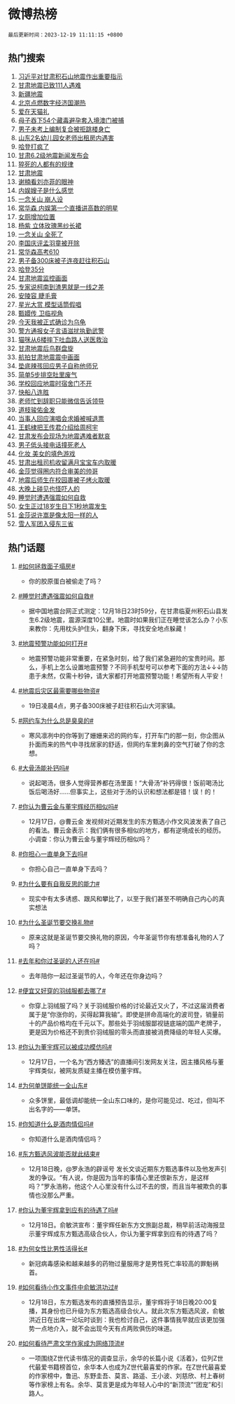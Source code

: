 # 微博热榜

`最后更新时间：2023-12-19 11:11:15 +0800`

## 热门搜索

1. [习近平对甘肃积石山地震作出重要指示](https://m.weibo.cn/search?containerid=100103type%3D1%26t%3D10%26q%3D%23%E4%B9%A0%E8%BF%91%E5%B9%B3%E5%AF%B9%E7%94%98%E8%82%83%E7%A7%AF%E7%9F%B3%E5%B1%B1%E5%9C%B0%E9%9C%87%E4%BD%9C%E5%87%BA%E9%87%8D%E8%A6%81%E6%8C%87%E7%A4%BA%23&stream_entry_id=51&isnewpage=1&extparam=seat%3D1%26c_type%3D51%26stream_entry_id%3D51%26cate%3D10103%26filter_type%3Drealtimehot%26pos%3D0%26q%3D%2523%25E4%25B9%25A0%25E8%25BF%2591%25E5%25B9%25B3%25E5%25AF%25B9%25E7%2594%2598%25E8%2582%2583%25E7%25A7%25AF%25E7%259F%25B3%25E5%25B1%25B1%25E5%259C%25B0%25E9%259C%2587%25E4%25BD%259C%25E5%2587%25BA%25E9%2587%258D%25E8%25A6%2581%25E6%258C%2587%25E7%25A4%25BA%2523%26dgr%3D0%26display_time%3D1702955473%26pre_seqid%3D170295547316307131185)
1. [甘肃地震已致111人遇难](https://m.weibo.cn/search?containerid=100103type%3D1%26t%3D10%26q%3D%23%E7%94%98%E8%82%83%E5%9C%B0%E9%9C%87%E5%B7%B2%E8%87%B4111%E4%BA%BA%E9%81%87%E9%9A%BE%23&stream_entry_id=31&isnewpage=1&extparam=seat%3D1%26stream_entry_id%3D31%26realpos%3D1%26filter_type%3Drealtimehot%26q%3D%2523%25E7%2594%2598%25E8%2582%2583%25E5%259C%25B0%25E9%259C%2587%25E5%25B7%25B2%25E8%2587%25B4111%25E4%25BA%25BA%25E9%2581%2587%25E9%259A%25BE%2523%26dgr%3D0%26c_type%3D31%26cate%3D5001%26flag%3D4%26pos%3D0%26band_rank%3D1%26lcate%3D5001%26display_time%3D1702955473%26pre_seqid%3D170295547316307131185)
1. [新疆地震](https://m.weibo.cn/search?containerid=100103type%3D1%26t%3D10%26q%3D%23%E6%96%B0%E7%96%86%E5%9C%B0%E9%9C%87%23&stream_entry_id=31&isnewpage=1&extparam=seat%3D1%26stream_entry_id%3D31%26realpos%3D2%26filter_type%3Drealtimehot%26q%3D%2523%25E6%2596%25B0%25E7%2596%2586%25E5%259C%25B0%25E9%259C%2587%2523%26dgr%3D0%26c_type%3D31%26cate%3D5001%26flag%3D1%26pos%3D1%26band_rank%3D2%26lcate%3D5001%26display_time%3D1702955473%26pre_seqid%3D170295547316307131185)
1. [北京点燃数字经济国潮热](https://m.weibo.cn/search?containerid=100103type%3D1%26t%3D10%26q%3D%23%E5%8C%97%E4%BA%AC%E7%82%B9%E7%87%83%E6%95%B0%E5%AD%97%E7%BB%8F%E6%B5%8E%E5%9B%BD%E6%BD%AE%E7%83%AD%23&stream_entry_id=31&isnewpage=1&extparam=seat%3D1%26stream_entry_id%3D31%26realpos%3D3%26filter_type%3Drealtimehot%26q%3D%2523%25E5%258C%2597%25E4%25BA%25AC%25E7%2582%25B9%25E7%2587%2583%25E6%2595%25B0%25E5%25AD%2597%25E7%25BB%258F%25E6%25B5%258E%25E5%259B%25BD%25E6%25BD%25AE%25E7%2583%25AD%2523%26dgr%3D0%26c_type%3D31%26cate%3D5001%26flag%3D0%26pos%3D2%26band_rank%3D3%26lcate%3D5001%26display_time%3D1702955473%26pre_seqid%3D170295547316307131185)
1. [爱在天猫礼](https://m.weibo.cn/search?containerid=100103type%3D1%26t%3D10%26q%3D%23%E7%88%B1%E5%9C%A8%E5%A4%A9%E7%8C%AB%E7%A4%BC%23&stream_entry_id=31&isnewpage=1&extparam=seat%3D1%26lcate%3D5001%26is_ad_pos%3D1%26q%3D%2523%25E7%2588%25B1%25E5%259C%25A8%25E5%25A4%25A9%25E7%258C%25AB%25E7%25A4%25BC%2523%26dgr%3D0%26filter_type%3Drealtimehot%26stream_entry_id%3D31%26adid%3D215056%26topic_ad%3D1%26cate%3D5001%26pos%3D3%26band_rank%3D4%26c_type%3D31%26display_time%3D1702955473%26pre_seqid%3D170295547316307131185)
1. [母子吞下54个藏毒避孕套入境澳门被捕](https://m.weibo.cn/search?containerid=100103type%3D1%26t%3D10%26q%3D%23%E6%AF%8D%E5%AD%90%E5%90%9E%E4%B8%8B54%E4%B8%AA%E8%97%8F%E6%AF%92%E9%81%BF%E5%AD%95%E5%A5%97%E5%85%A5%E5%A2%83%E6%BE%B3%E9%97%A8%E8%A2%AB%E6%8D%95%23&stream_entry_id=31&isnewpage=1&extparam=seat%3D1%26stream_entry_id%3D31%26realpos%3D4%26filter_type%3Drealtimehot%26q%3D%2523%25E6%25AF%258D%25E5%25AD%2590%25E5%2590%259E%25E4%25B8%258B54%25E4%25B8%25AA%25E8%2597%258F%25E6%25AF%2592%25E9%2581%25BF%25E5%25AD%2595%25E5%25A5%2597%25E5%2585%25A5%25E5%25A2%2583%25E6%25BE%25B3%25E9%2597%25A8%25E8%25A2%25AB%25E6%258D%2595%2523%26dgr%3D0%26c_type%3D31%26cate%3D5001%26flag%3D1%26pos%3D4%26band_rank%3D4%26lcate%3D5001%26display_time%3D1702955473%26pre_seqid%3D170295547316307131185)
1. [男子未考上编制复合被拒跳楼身亡](https://m.weibo.cn/search?containerid=100103type%3D1%26t%3D10%26q%3D%23%E7%94%B7%E5%AD%90%E6%9C%AA%E8%80%83%E4%B8%8A%E7%BC%96%E5%88%B6%E5%A4%8D%E5%90%88%E8%A2%AB%E6%8B%92%E8%B7%B3%E6%A5%BC%E8%BA%AB%E4%BA%A1%23&stream_entry_id=31&isnewpage=1&extparam=seat%3D1%26stream_entry_id%3D31%26realpos%3D5%26filter_type%3Drealtimehot%26q%3D%2523%25E7%2594%25B7%25E5%25AD%2590%25E6%259C%25AA%25E8%2580%2583%25E4%25B8%258A%25E7%25BC%2596%25E5%2588%25B6%25E5%25A4%258D%25E5%2590%2588%25E8%25A2%25AB%25E6%258B%2592%25E8%25B7%25B3%25E6%25A5%25BC%25E8%25BA%25AB%25E4%25BA%25A1%2523%26dgr%3D0%26c_type%3D31%26cate%3D5001%26flag%3D1%26pos%3D5%26band_rank%3D5%26lcate%3D5001%26display_time%3D1702955473%26pre_seqid%3D170295547316307131185)
1. [山东2名幼儿园女老师出租房内遇害](https://m.weibo.cn/search?containerid=100103type%3D1%26t%3D10%26q%3D%23%E5%B1%B1%E4%B8%9C2%E5%90%8D%E5%B9%BC%E5%84%BF%E5%9B%AD%E5%A5%B3%E8%80%81%E5%B8%88%E5%87%BA%E7%A7%9F%E6%88%BF%E5%86%85%E9%81%87%E5%AE%B3%23&stream_entry_id=31&isnewpage=1&extparam=seat%3D1%26stream_entry_id%3D31%26realpos%3D6%26filter_type%3Drealtimehot%26q%3D%2523%25E5%25B1%25B1%25E4%25B8%259C2%25E5%2590%258D%25E5%25B9%25BC%25E5%2584%25BF%25E5%259B%25AD%25E5%25A5%25B3%25E8%2580%2581%25E5%25B8%2588%25E5%2587%25BA%25E7%25A7%259F%25E6%2588%25BF%25E5%2586%2585%25E9%2581%2587%25E5%25AE%25B3%2523%26dgr%3D0%26c_type%3D31%26cate%3D5001%26flag%3D2%26pos%3D6%26band_rank%3D6%26lcate%3D5001%26display_time%3D1702955473%26pre_seqid%3D170295547316307131185)
1. [哈登打疯了](https://m.weibo.cn/search?containerid=100103type%3D1%26t%3D10%26q%3D%E5%93%88%E7%99%BB%E6%89%93%E7%96%AF%E4%BA%86&stream_entry_id=31&isnewpage=1&extparam=seat%3D1%26stream_entry_id%3D31%26realpos%3D7%26filter_type%3Drealtimehot%26q%3D%25E5%2593%2588%25E7%2599%25BB%25E6%2589%2593%25E7%2596%25AF%25E4%25BA%2586%26dgr%3D0%26c_type%3D31%26cate%3D5001%26flag%3D1%26pos%3D7%26band_rank%3D7%26lcate%3D5001%26display_time%3D1702955473%26pre_seqid%3D170295547316307131185)
1. [甘肃6.2级地震新闻发布会](https://m.weibo.cn/search?containerid=100103type%3D1%26t%3D10%26q%3D%23%E7%94%98%E8%82%836.2%E7%BA%A7%E5%9C%B0%E9%9C%87%E6%96%B0%E9%97%BB%E5%8F%91%E5%B8%83%E4%BC%9A%23&stream_entry_id=31&isnewpage=1&extparam=seat%3D1%26stream_entry_id%3D31%26realpos%3D8%26filter_type%3Drealtimehot%26q%3D%2523%25E7%2594%2598%25E8%2582%25836.2%25E7%25BA%25A7%25E5%259C%25B0%25E9%259C%2587%25E6%2596%25B0%25E9%2597%25BB%25E5%258F%2591%25E5%25B8%2583%25E4%25BC%259A%2523%26dgr%3D0%26c_type%3D31%26cate%3D5001%26flag%3D0%26pos%3D8%26band_rank%3D8%26lcate%3D5001%26display_time%3D1702955473%26pre_seqid%3D170295547316307131185)
1. [猝死的人都有的规律](https://m.weibo.cn/search?containerid=100103type%3D1%26t%3D10%26q%3D%E7%8C%9D%E6%AD%BB%E7%9A%84%E4%BA%BA%E9%83%BD%E6%9C%89%E7%9A%84%E8%A7%84%E5%BE%8B&stream_entry_id=31&isnewpage=1&extparam=seat%3D1%26stream_entry_id%3D31%26realpos%3D9%26filter_type%3Drealtimehot%26q%3D%25E7%258C%259D%25E6%25AD%25BB%25E7%259A%2584%25E4%25BA%25BA%25E9%2583%25BD%25E6%259C%2589%25E7%259A%2584%25E8%25A7%2584%25E5%25BE%258B%26dgr%3D0%26c_type%3D31%26cate%3D5001%26flag%3D0%26pos%3D9%26band_rank%3D9%26lcate%3D5001%26display_time%3D1702955473%26pre_seqid%3D170295547316307131185)
1. [甘肃地震](https://m.weibo.cn/search?containerid=100103type%3D1%26t%3D10%26q%3D%23%E7%94%98%E8%82%83%E5%9C%B0%E9%9C%87%23&stream_entry_id=31&isnewpage=1&extparam=seat%3D1%26stream_entry_id%3D31%26realpos%3D10%26filter_type%3Drealtimehot%26q%3D%2523%25E7%2594%2598%25E8%2582%2583%25E5%259C%25B0%25E9%259C%2587%2523%26dgr%3D0%26c_type%3D31%26cate%3D5001%26flag%3D16%26pos%3D10%26band_rank%3D10%26lcate%3D5001%26display_time%3D1702955473%26pre_seqid%3D170295547316307131185)
1. [谢楠看刘亦菲的眼神](https://m.weibo.cn/search?containerid=100103type%3D1%26t%3D10%26q%3D%E8%B0%A2%E6%A5%A0%E7%9C%8B%E5%88%98%E4%BA%A6%E8%8F%B2%E7%9A%84%E7%9C%BC%E7%A5%9E&stream_entry_id=31&isnewpage=1&extparam=seat%3D1%26stream_entry_id%3D31%26realpos%3D11%26filter_type%3Drealtimehot%26q%3D%25E8%25B0%25A2%25E6%25A5%25A0%25E7%259C%258B%25E5%2588%2598%25E4%25BA%25A6%25E8%258F%25B2%25E7%259A%2584%25E7%259C%25BC%25E7%25A5%259E%26dgr%3D0%26c_type%3D31%26cate%3D5001%26flag%3D2%26pos%3D11%26band_rank%3D11%26lcate%3D5001%26display_time%3D1702955473%26pre_seqid%3D170295547316307131185)
1. [内娱嫂子是什么感觉](https://m.weibo.cn/search?containerid=100103type%3D1%26t%3D10%26q%3D%E5%86%85%E5%A8%B1%E5%AB%82%E5%AD%90%E6%98%AF%E4%BB%80%E4%B9%88%E6%84%9F%E8%A7%89&stream_entry_id=31&isnewpage=1&extparam=seat%3D1%26stream_entry_id%3D31%26realpos%3D12%26filter_type%3Drealtimehot%26q%3D%25E5%2586%2585%25E5%25A8%25B1%25E5%25AB%2582%25E5%25AD%2590%25E6%2598%25AF%25E4%25BB%2580%25E4%25B9%2588%25E6%2584%259F%25E8%25A7%2589%26dgr%3D0%26c_type%3D31%26cate%3D5001%26flag%3D2%26pos%3D12%26band_rank%3D12%26lcate%3D5001%26display_time%3D1702955473%26pre_seqid%3D170295547316307131185)
1. [一念关山 崩人设](https://m.weibo.cn/search?containerid=100103type%3D1%26t%3D10%26q%3D%E4%B8%80%E5%BF%B5%E5%85%B3%E5%B1%B1+%E5%B4%A9%E4%BA%BA%E8%AE%BE&stream_entry_id=31&isnewpage=1&extparam=seat%3D1%26stream_entry_id%3D31%26realpos%3D13%26filter_type%3Drealtimehot%26q%3D%25E4%25B8%2580%25E5%25BF%25B5%25E5%2585%25B3%25E5%25B1%25B1%2520%25E5%25B4%25A9%25E4%25BA%25BA%25E8%25AE%25BE%26dgr%3D0%26c_type%3D31%26cate%3D5001%26flag%3D0%26pos%3D13%26band_rank%3D13%26lcate%3D5001%26display_time%3D1702955473%26pre_seqid%3D170295547316307131185)
1. [常华森 内娱第一个直播讲高数的明星](https://m.weibo.cn/search?containerid=100103type%3D1%26t%3D10%26q%3D%E5%B8%B8%E5%8D%8E%E6%A3%AE+%E5%86%85%E5%A8%B1%E7%AC%AC%E4%B8%80%E4%B8%AA%E7%9B%B4%E6%92%AD%E8%AE%B2%E9%AB%98%E6%95%B0%E7%9A%84%E6%98%8E%E6%98%9F&stream_entry_id=31&isnewpage=1&extparam=seat%3D1%26stream_entry_id%3D31%26realpos%3D14%26filter_type%3Drealtimehot%26q%3D%25E5%25B8%25B8%25E5%258D%258E%25E6%25A3%25AE%2520%25E5%2586%2585%25E5%25A8%25B1%25E7%25AC%25AC%25E4%25B8%2580%25E4%25B8%25AA%25E7%259B%25B4%25E6%2592%25AD%25E8%25AE%25B2%25E9%25AB%2598%25E6%2595%25B0%25E7%259A%2584%25E6%2598%258E%25E6%2598%259F%26dgr%3D0%26c_type%3D31%26cate%3D5001%26flag%3D2%26pos%3D14%26band_rank%3D14%26lcate%3D5001%26display_time%3D1702955473%26pre_seqid%3D170295547316307131185)
1. [女厕增加位置](https://m.weibo.cn/search?containerid=100103type%3D1%26t%3D10%26q%3D%E5%A5%B3%E5%8E%95%E5%A2%9E%E5%8A%A0%E4%BD%8D%E7%BD%AE&stream_entry_id=31&isnewpage=1&extparam=seat%3D1%26stream_entry_id%3D31%26realpos%3D15%26filter_type%3Drealtimehot%26q%3D%25E5%25A5%25B3%25E5%258E%2595%25E5%25A2%259E%25E5%258A%25A0%25E4%25BD%258D%25E7%25BD%25AE%26dgr%3D0%26c_type%3D31%26cate%3D5001%26flag%3D0%26pos%3D15%26band_rank%3D15%26lcate%3D5001%26display_time%3D1702955473%26pre_seqid%3D170295547316307131185)
1. [杨紫 立体玫瑰黑纱长裙](https://m.weibo.cn/search?containerid=100103type%3D1%26t%3D10%26q%3D%E6%9D%A8%E7%B4%AB+%E7%AB%8B%E4%BD%93%E7%8E%AB%E7%91%B0%E9%BB%91%E7%BA%B1%E9%95%BF%E8%A3%99&stream_entry_id=31&isnewpage=1&extparam=seat%3D1%26stream_entry_id%3D31%26realpos%3D16%26filter_type%3Drealtimehot%26q%3D%25E6%259D%25A8%25E7%25B4%25AB%2520%25E7%25AB%258B%25E4%25BD%2593%25E7%258E%25AB%25E7%2591%25B0%25E9%25BB%2591%25E7%25BA%25B1%25E9%2595%25BF%25E8%25A3%2599%26dgr%3D0%26c_type%3D31%26cate%3D5001%26flag%3D1%26pos%3D16%26band_rank%3D16%26lcate%3D5001%26display_time%3D1702955473%26pre_seqid%3D170295547316307131185)
1. [一念关山 全死了](https://m.weibo.cn/search?containerid=100103type%3D1%26t%3D10%26q%3D%E4%B8%80%E5%BF%B5%E5%85%B3%E5%B1%B1+%E5%85%A8%E6%AD%BB%E4%BA%86&stream_entry_id=31&isnewpage=1&extparam=seat%3D1%26stream_entry_id%3D31%26realpos%3D17%26filter_type%3Drealtimehot%26q%3D%25E4%25B8%2580%25E5%25BF%25B5%25E5%2585%25B3%25E5%25B1%25B1%2520%25E5%2585%25A8%25E6%25AD%25BB%25E4%25BA%2586%26dgr%3D0%26c_type%3D31%26cate%3D5001%26flag%3D2%26pos%3D17%26band_rank%3D17%26lcate%3D5001%26display_time%3D1702955473%26pre_seqid%3D170295547316307131185)
1. [李国庆评孟羽童被开除](https://m.weibo.cn/search?containerid=100103type%3D1%26t%3D10%26q%3D%23%E6%9D%8E%E5%9B%BD%E5%BA%86%E8%AF%84%E5%AD%9F%E7%BE%BD%E7%AB%A5%E8%A2%AB%E5%BC%80%E9%99%A4%23&stream_entry_id=31&isnewpage=1&extparam=seat%3D1%26stream_entry_id%3D31%26realpos%3D18%26filter_type%3Drealtimehot%26q%3D%2523%25E6%259D%258E%25E5%259B%25BD%25E5%25BA%2586%25E8%25AF%2584%25E5%25AD%259F%25E7%25BE%25BD%25E7%25AB%25A5%25E8%25A2%25AB%25E5%25BC%2580%25E9%2599%25A4%2523%26dgr%3D0%26c_type%3D31%26cate%3D5001%26flag%3D1%26pos%3D18%26band_rank%3D18%26lcate%3D5001%26display_time%3D1702955473%26pre_seqid%3D170295547316307131185)
1. [常华森高考610](https://m.weibo.cn/search?containerid=100103type%3D1%26t%3D10%26q%3D%E5%B8%B8%E5%8D%8E%E6%A3%AE%E9%AB%98%E8%80%83610&stream_entry_id=31&isnewpage=1&extparam=seat%3D1%26stream_entry_id%3D31%26realpos%3D19%26filter_type%3Drealtimehot%26q%3D%25E5%25B8%25B8%25E5%258D%258E%25E6%25A3%25AE%25E9%25AB%2598%25E8%2580%2583610%26dgr%3D0%26c_type%3D31%26cate%3D5001%26flag%3D0%26pos%3D19%26band_rank%3D19%26lcate%3D5001%26display_time%3D1702955473%26pre_seqid%3D170295547316307131185)
1. [男子备300床被子连夜赶往积石山](https://m.weibo.cn/search?containerid=100103type%3D1%26t%3D10%26q%3D%23%E7%94%B7%E5%AD%90%E5%A4%87300%E5%BA%8A%E8%A2%AB%E5%AD%90%E8%BF%9E%E5%A4%9C%E8%B5%B6%E5%BE%80%E7%A7%AF%E7%9F%B3%E5%B1%B1%23&stream_entry_id=31&isnewpage=1&extparam=seat%3D1%26stream_entry_id%3D31%26realpos%3D20%26filter_type%3Drealtimehot%26q%3D%2523%25E7%2594%25B7%25E5%25AD%2590%25E5%25A4%2587300%25E5%25BA%258A%25E8%25A2%25AB%25E5%25AD%2590%25E8%25BF%259E%25E5%25A4%259C%25E8%25B5%25B6%25E5%25BE%2580%25E7%25A7%25AF%25E7%259F%25B3%25E5%25B1%25B1%2523%26dgr%3D0%26c_type%3D31%26cate%3D5001%26flag%3D32768%26pos%3D20%26band_rank%3D20%26lcate%3D5001%26display_time%3D1702955473%26pre_seqid%3D170295547316307131185)
1. [哈登35分](https://m.weibo.cn/search?containerid=100103type%3D1%26t%3D10%26q%3D%23%E5%93%88%E7%99%BB35%E5%88%86%23&stream_entry_id=31&isnewpage=1&extparam=seat%3D1%26stream_entry_id%3D31%26realpos%3D21%26filter_type%3Drealtimehot%26q%3D%2523%25E5%2593%2588%25E7%2599%25BB35%25E5%2588%2586%2523%26dgr%3D0%26c_type%3D31%26cate%3D5001%26flag%3D1%26pos%3D21%26band_rank%3D21%26lcate%3D5001%26display_time%3D1702955473%26pre_seqid%3D170295547316307131185)
1. [甘肃地震监控画面](https://m.weibo.cn/search?containerid=100103type%3D1%26t%3D10%26q%3D%23%E7%94%98%E8%82%83%E5%9C%B0%E9%9C%87%E7%9B%91%E6%8E%A7%E7%94%BB%E9%9D%A2%23&stream_entry_id=31&isnewpage=1&extparam=seat%3D1%26stream_entry_id%3D31%26realpos%3D22%26filter_type%3Drealtimehot%26q%3D%2523%25E7%2594%2598%25E8%2582%2583%25E5%259C%25B0%25E9%259C%2587%25E7%259B%2591%25E6%258E%25A7%25E7%2594%25BB%25E9%259D%25A2%2523%26dgr%3D0%26c_type%3D31%26cate%3D5001%26flag%3D0%26pos%3D22%26band_rank%3D22%26lcate%3D5001%26display_time%3D1702955473%26pre_seqid%3D170295547316307131185)
1. [专家说柯南到渣男就是一线之差](https://m.weibo.cn/search?containerid=100103type%3D1%26t%3D10%26q%3D%23%E4%B8%93%E5%AE%B6%E8%AF%B4%E6%9F%AF%E5%8D%97%E5%88%B0%E6%B8%A3%E7%94%B7%E5%B0%B1%E6%98%AF%E4%B8%80%E7%BA%BF%E4%B9%8B%E5%B7%AE%23&stream_entry_id=31&isnewpage=1&extparam=seat%3D1%26stream_entry_id%3D31%26realpos%3D23%26filter_type%3Drealtimehot%26q%3D%2523%25E4%25B8%2593%25E5%25AE%25B6%25E8%25AF%25B4%25E6%259F%25AF%25E5%258D%2597%25E5%2588%25B0%25E6%25B8%25A3%25E7%2594%25B7%25E5%25B0%25B1%25E6%2598%25AF%25E4%25B8%2580%25E7%25BA%25BF%25E4%25B9%258B%25E5%25B7%25AE%2523%26dgr%3D0%26c_type%3D31%26cate%3D5001%26flag%3D0%26pos%3D23%26band_rank%3D23%26lcate%3D5001%26display_time%3D1702955473%26pre_seqid%3D170295547316307131185)
1. [安陵容 睫毛膏](https://m.weibo.cn/search?containerid=100103type%3D1%26t%3D10%26q%3D%E5%AE%89%E9%99%B5%E5%AE%B9+%E7%9D%AB%E6%AF%9B%E8%86%8F&stream_entry_id=31&isnewpage=1&extparam=seat%3D1%26stream_entry_id%3D31%26realpos%3D24%26filter_type%3Drealtimehot%26q%3D%25E5%25AE%2589%25E9%2599%25B5%25E5%25AE%25B9%2520%25E7%259D%25AB%25E6%25AF%259B%25E8%2586%258F%26dgr%3D0%26c_type%3D31%26cate%3D5001%26flag%3D0%26pos%3D24%26band_rank%3D24%26lcate%3D5001%26display_time%3D1702955473%26pre_seqid%3D170295547316307131185)
1. [星光大赏 模型话筒假唱](https://m.weibo.cn/search?containerid=100103type%3D1%26t%3D10%26q%3D%E6%98%9F%E5%85%89%E5%A4%A7%E8%B5%8F+%E6%A8%A1%E5%9E%8B%E8%AF%9D%E7%AD%92%E5%81%87%E5%94%B1&stream_entry_id=31&isnewpage=1&extparam=seat%3D1%26stream_entry_id%3D31%26realpos%3D25%26filter_type%3Drealtimehot%26q%3D%25E6%2598%259F%25E5%2585%2589%25E5%25A4%25A7%25E8%25B5%258F%2520%25E6%25A8%25A1%25E5%259E%258B%25E8%25AF%259D%25E7%25AD%2592%25E5%2581%2587%25E5%2594%25B1%26dgr%3D0%26c_type%3D31%26cate%3D5001%26flag%3D1%26pos%3D25%26band_rank%3D25%26lcate%3D5001%26display_time%3D1702955473%26pre_seqid%3D170295547316307131185)
1. [甄嬛传 卫临视角](https://m.weibo.cn/search?containerid=100103type%3D1%26t%3D10%26q%3D%E7%94%84%E5%AC%9B%E4%BC%A0+%E5%8D%AB%E4%B8%B4%E8%A7%86%E8%A7%92&stream_entry_id=31&isnewpage=1&extparam=seat%3D1%26stream_entry_id%3D31%26realpos%3D26%26filter_type%3Drealtimehot%26q%3D%25E7%2594%2584%25E5%25AC%259B%25E4%25BC%25A0%2520%25E5%258D%25AB%25E4%25B8%25B4%25E8%25A7%2586%25E8%25A7%2592%26dgr%3D0%26c_type%3D31%26cate%3D5001%26flag%3D1%26pos%3D26%26band_rank%3D26%26lcate%3D5001%26display_time%3D1702955473%26pre_seqid%3D170295547316307131185)
1. [今天我被正式确诊为乌龟](https://m.weibo.cn/search?containerid=100103type%3D1%26t%3D10%26q%3D%E4%BB%8A%E5%A4%A9%E6%88%91%E8%A2%AB%E6%AD%A3%E5%BC%8F%E7%A1%AE%E8%AF%8A%E4%B8%BA%E4%B9%8C%E9%BE%9F&stream_entry_id=31&isnewpage=1&extparam=seat%3D1%26stream_entry_id%3D31%26realpos%3D27%26filter_type%3Drealtimehot%26q%3D%25E4%25BB%258A%25E5%25A4%25A9%25E6%2588%2591%25E8%25A2%25AB%25E6%25AD%25A3%25E5%25BC%258F%25E7%25A1%25AE%25E8%25AF%258A%25E4%25B8%25BA%25E4%25B9%258C%25E9%25BE%259F%26dgr%3D0%26c_type%3D31%26cate%3D5001%26flag%3D0%26pos%3D27%26band_rank%3D27%26lcate%3D5001%26display_time%3D1702955473%26pre_seqid%3D170295547316307131185)
1. [警方通报女子言语滋扰执勤武警](https://m.weibo.cn/search?containerid=100103type%3D1%26t%3D10%26q%3D%23%E8%AD%A6%E6%96%B9%E9%80%9A%E6%8A%A5%E5%A5%B3%E5%AD%90%E8%A8%80%E8%AF%AD%E6%BB%8B%E6%89%B0%E6%89%A7%E5%8B%A4%E6%AD%A6%E8%AD%A6%23&stream_entry_id=31&isnewpage=1&extparam=seat%3D1%26stream_entry_id%3D31%26realpos%3D28%26filter_type%3Drealtimehot%26q%3D%2523%25E8%25AD%25A6%25E6%2596%25B9%25E9%2580%259A%25E6%258A%25A5%25E5%25A5%25B3%25E5%25AD%2590%25E8%25A8%2580%25E8%25AF%25AD%25E6%25BB%258B%25E6%2589%25B0%25E6%2589%25A7%25E5%258B%25A4%25E6%25AD%25A6%25E8%25AD%25A6%2523%26dgr%3D0%26c_type%3D31%26cate%3D5001%26flag%3D1%26pos%3D28%26band_rank%3D28%26lcate%3D5001%26display_time%3D1702955473%26pre_seqid%3D170295547316307131185)
1. [猫咪从6楼摔下吐血路人送医救治](https://m.weibo.cn/search?containerid=100103type%3D1%26t%3D10%26q%3D%23%E7%8C%AB%E5%92%AA%E4%BB%8E6%E6%A5%BC%E6%91%94%E4%B8%8B%E5%90%90%E8%A1%80%E8%B7%AF%E4%BA%BA%E9%80%81%E5%8C%BB%E6%95%91%E6%B2%BB%23&stream_entry_id=31&isnewpage=1&extparam=seat%3D1%26stream_entry_id%3D31%26realpos%3D29%26filter_type%3Drealtimehot%26q%3D%2523%25E7%258C%25AB%25E5%2592%25AA%25E4%25BB%258E6%25E6%25A5%25BC%25E6%2591%2594%25E4%25B8%258B%25E5%2590%2590%25E8%25A1%2580%25E8%25B7%25AF%25E4%25BA%25BA%25E9%2580%2581%25E5%258C%25BB%25E6%2595%2591%25E6%25B2%25BB%2523%26dgr%3D0%26c_type%3D31%26cate%3D5001%26flag%3D32768%26pos%3D29%26band_rank%3D29%26lcate%3D5001%26display_time%3D1702955473%26pre_seqid%3D170295547316307131185)
1. [甘肃地震后鸟群盘旋](https://m.weibo.cn/search?containerid=100103type%3D1%26t%3D10%26q%3D%23%E7%94%98%E8%82%83%E5%9C%B0%E9%9C%87%E5%90%8E%E9%B8%9F%E7%BE%A4%E7%9B%98%E6%97%8B%23&stream_entry_id=31&isnewpage=1&extparam=seat%3D1%26stream_entry_id%3D31%26realpos%3D30%26filter_type%3Drealtimehot%26q%3D%2523%25E7%2594%2598%25E8%2582%2583%25E5%259C%25B0%25E9%259C%2587%25E5%2590%258E%25E9%25B8%259F%25E7%25BE%25A4%25E7%259B%2598%25E6%2597%258B%2523%26dgr%3D0%26c_type%3D31%26cate%3D5001%26flag%3D0%26pos%3D30%26band_rank%3D30%26lcate%3D5001%26display_time%3D1702955473%26pre_seqid%3D170295547316307131185)
1. [航拍甘肃地震震中画面](https://m.weibo.cn/search?containerid=100103type%3D1%26t%3D10%26q%3D%23%E8%88%AA%E6%8B%8D%E7%94%98%E8%82%83%E5%9C%B0%E9%9C%87%E9%9C%87%E4%B8%AD%E7%94%BB%E9%9D%A2%23&stream_entry_id=31&isnewpage=1&extparam=seat%3D1%26stream_entry_id%3D31%26realpos%3D31%26filter_type%3Drealtimehot%26q%3D%2523%25E8%2588%25AA%25E6%258B%258D%25E7%2594%2598%25E8%2582%2583%25E5%259C%25B0%25E9%259C%2587%25E9%259C%2587%25E4%25B8%25AD%25E7%2594%25BB%25E9%259D%25A2%2523%26dgr%3D0%26c_type%3D31%26cate%3D5001%26flag%3D1%26pos%3D31%26band_rank%3D31%26lcate%3D5001%26display_time%3D1702955473%26pre_seqid%3D170295547316307131185)
1. [垫底辣孩回应男子自称他师兄](https://m.weibo.cn/search?containerid=100103type%3D1%26t%3D10%26q%3D%23%E5%9E%AB%E5%BA%95%E8%BE%A3%E5%AD%A9%E5%9B%9E%E5%BA%94%E7%94%B7%E5%AD%90%E8%87%AA%E7%A7%B0%E4%BB%96%E5%B8%88%E5%85%84%23&stream_entry_id=31&isnewpage=1&extparam=seat%3D1%26stream_entry_id%3D31%26realpos%3D32%26filter_type%3Drealtimehot%26q%3D%2523%25E5%259E%25AB%25E5%25BA%2595%25E8%25BE%25A3%25E5%25AD%25A9%25E5%259B%259E%25E5%25BA%2594%25E7%2594%25B7%25E5%25AD%2590%25E8%2587%25AA%25E7%25A7%25B0%25E4%25BB%2596%25E5%25B8%2588%25E5%2585%2584%2523%26dgr%3D0%26c_type%3D31%26cate%3D5001%26flag%3D0%26pos%3D32%26band_rank%3D32%26lcate%3D5001%26display_time%3D1702955473%26pre_seqid%3D170295547316307131185)
1. [简单5步排空肚里废气](https://m.weibo.cn/search?containerid=100103type%3D1%26t%3D10%26q%3D%E7%AE%80%E5%8D%955%E6%AD%A5%E6%8E%92%E7%A9%BA%E8%82%9A%E9%87%8C%E5%BA%9F%E6%B0%94&stream_entry_id=31&isnewpage=1&extparam=seat%3D1%26stream_entry_id%3D31%26realpos%3D33%26filter_type%3Drealtimehot%26q%3D%25E7%25AE%2580%25E5%258D%25955%25E6%25AD%25A5%25E6%258E%2592%25E7%25A9%25BA%25E8%2582%259A%25E9%2587%258C%25E5%25BA%259F%25E6%25B0%2594%26dgr%3D0%26c_type%3D31%26cate%3D5001%26flag%3D1%26pos%3D33%26band_rank%3D33%26lcate%3D5001%26display_time%3D1702955473%26pre_seqid%3D170295547316307131185)
1. [学校回应地震时宿舍门不开](https://m.weibo.cn/search?containerid=100103type%3D1%26t%3D10%26q%3D%23%E5%AD%A6%E6%A0%A1%E5%9B%9E%E5%BA%94%E5%9C%B0%E9%9C%87%E6%97%B6%E5%AE%BF%E8%88%8D%E9%97%A8%E4%B8%8D%E5%BC%80%23&stream_entry_id=31&isnewpage=1&extparam=seat%3D1%26stream_entry_id%3D31%26realpos%3D34%26filter_type%3Drealtimehot%26q%3D%2523%25E5%25AD%25A6%25E6%25A0%25A1%25E5%259B%259E%25E5%25BA%2594%25E5%259C%25B0%25E9%259C%2587%25E6%2597%25B6%25E5%25AE%25BF%25E8%2588%258D%25E9%2597%25A8%25E4%25B8%258D%25E5%25BC%2580%2523%26dgr%3D0%26c_type%3D31%26cate%3D5001%26flag%3D1%26pos%3D34%26band_rank%3D34%26lcate%3D5001%26display_time%3D1702955473%26pre_seqid%3D170295547316307131185)
1. [快船八连胜](https://m.weibo.cn/search?containerid=100103type%3D1%26t%3D10%26q%3D%23%E5%BF%AB%E8%88%B9%E5%85%AB%E8%BF%9E%E8%83%9C%23&stream_entry_id=31&isnewpage=1&extparam=seat%3D1%26stream_entry_id%3D31%26realpos%3D35%26filter_type%3Drealtimehot%26q%3D%2523%25E5%25BF%25AB%25E8%2588%25B9%25E5%2585%25AB%25E8%25BF%259E%25E8%2583%259C%2523%26dgr%3D0%26c_type%3D31%26cate%3D5001%26flag%3D1%26pos%3D35%26band_rank%3D35%26lcate%3D5001%26display_time%3D1702955473%26pre_seqid%3D170295547316307131185)
1. [老师忙到辞职只能微信告诉领导](https://m.weibo.cn/search?containerid=100103type%3D1%26t%3D10%26q%3D%23%E8%80%81%E5%B8%88%E5%BF%99%E5%88%B0%E8%BE%9E%E8%81%8C%E5%8F%AA%E8%83%BD%E5%BE%AE%E4%BF%A1%E5%91%8A%E8%AF%89%E9%A2%86%E5%AF%BC%23&stream_entry_id=31&isnewpage=1&extparam=seat%3D1%26stream_entry_id%3D31%26realpos%3D36%26filter_type%3Drealtimehot%26q%3D%2523%25E8%2580%2581%25E5%25B8%2588%25E5%25BF%2599%25E5%2588%25B0%25E8%25BE%259E%25E8%2581%258C%25E5%258F%25AA%25E8%2583%25BD%25E5%25BE%25AE%25E4%25BF%25A1%25E5%2591%258A%25E8%25AF%2589%25E9%25A2%2586%25E5%25AF%25BC%2523%26dgr%3D0%26c_type%3D31%26cate%3D5001%26flag%3D0%26pos%3D36%26band_rank%3D36%26lcate%3D5001%26display_time%3D1702955473%26pre_seqid%3D170295547316307131185)
1. [道枝骏佑金发](https://m.weibo.cn/search?containerid=100103type%3D1%26t%3D10%26q%3D%23%E9%81%93%E6%9E%9D%E9%AA%8F%E4%BD%91%E9%87%91%E5%8F%91%23&stream_entry_id=31&isnewpage=1&extparam=seat%3D1%26stream_entry_id%3D31%26realpos%3D37%26filter_type%3Drealtimehot%26q%3D%2523%25E9%2581%2593%25E6%259E%259D%25E9%25AA%258F%25E4%25BD%2591%25E9%2587%2591%25E5%258F%2591%2523%26dgr%3D0%26c_type%3D31%26cate%3D5001%26flag%3D1%26pos%3D37%26band_rank%3D37%26lcate%3D5001%26display_time%3D1702955473%26pre_seqid%3D170295547316307131185)
1. [当事人回应演唱会求婚被喊退票](https://m.weibo.cn/search?containerid=100103type%3D1%26t%3D10%26q%3D%23%E5%BD%93%E4%BA%8B%E4%BA%BA%E5%9B%9E%E5%BA%94%E6%BC%94%E5%94%B1%E4%BC%9A%E6%B1%82%E5%A9%9A%E8%A2%AB%E5%96%8A%E9%80%80%E7%A5%A8%23&stream_entry_id=31&isnewpage=1&extparam=seat%3D1%26stream_entry_id%3D31%26realpos%3D38%26filter_type%3Drealtimehot%26q%3D%2523%25E5%25BD%2593%25E4%25BA%258B%25E4%25BA%25BA%25E5%259B%259E%25E5%25BA%2594%25E6%25BC%2594%25E5%2594%25B1%25E4%25BC%259A%25E6%25B1%2582%25E5%25A9%259A%25E8%25A2%25AB%25E5%2596%258A%25E9%2580%2580%25E7%25A5%25A8%2523%26dgr%3D0%26c_type%3D31%26cate%3D5001%26flag%3D0%26pos%3D38%26band_rank%3D38%26lcate%3D5001%26display_time%3D1702955473%26pre_seqid%3D170295547316307131185)
1. [王鹤棣把王传君介绍给周柯宇](https://m.weibo.cn/search?containerid=100103type%3D1%26t%3D10%26q%3D%23%E7%8E%8B%E9%B9%A4%E6%A3%A3%E6%8A%8A%E7%8E%8B%E4%BC%A0%E5%90%9B%E4%BB%8B%E7%BB%8D%E7%BB%99%E5%91%A8%E6%9F%AF%E5%AE%87%23&stream_entry_id=31&isnewpage=1&extparam=seat%3D1%26stream_entry_id%3D31%26realpos%3D39%26filter_type%3Drealtimehot%26q%3D%2523%25E7%258E%258B%25E9%25B9%25A4%25E6%25A3%25A3%25E6%258A%258A%25E7%258E%258B%25E4%25BC%25A0%25E5%2590%259B%25E4%25BB%258B%25E7%25BB%258D%25E7%25BB%2599%25E5%2591%25A8%25E6%259F%25AF%25E5%25AE%2587%2523%26dgr%3D0%26c_type%3D31%26cate%3D5001%26flag%3D1%26pos%3D39%26band_rank%3D39%26lcate%3D5001%26display_time%3D1702955473%26pre_seqid%3D170295547316307131185)
1. [甘肃发布会现场为地震遇难者默哀](https://m.weibo.cn/search?containerid=100103type%3D1%26t%3D10%26q%3D%23%E7%94%98%E8%82%83%E5%8F%91%E5%B8%83%E4%BC%9A%E7%8E%B0%E5%9C%BA%E4%B8%BA%E5%9C%B0%E9%9C%87%E9%81%87%E9%9A%BE%E8%80%85%E9%BB%98%E5%93%80%23&stream_entry_id=31&isnewpage=1&extparam=seat%3D1%26stream_entry_id%3D31%26realpos%3D40%26filter_type%3Drealtimehot%26q%3D%2523%25E7%2594%2598%25E8%2582%2583%25E5%258F%2591%25E5%25B8%2583%25E4%25BC%259A%25E7%258E%25B0%25E5%259C%25BA%25E4%25B8%25BA%25E5%259C%25B0%25E9%259C%2587%25E9%2581%2587%25E9%259A%25BE%25E8%2580%2585%25E9%25BB%2598%25E5%2593%2580%2523%26dgr%3D0%26c_type%3D31%26cate%3D5001%26flag%3D1%26pos%3D40%26band_rank%3D40%26lcate%3D5001%26display_time%3D1702955473%26pre_seqid%3D170295547316307131185)
1. [男子低头接电话撞死老人](https://m.weibo.cn/search?containerid=100103type%3D1%26t%3D10%26q%3D%23%E7%94%B7%E5%AD%90%E4%BD%8E%E5%A4%B4%E6%8E%A5%E7%94%B5%E8%AF%9D%E6%92%9E%E6%AD%BB%E8%80%81%E4%BA%BA%23&stream_entry_id=31&isnewpage=1&extparam=seat%3D1%26stream_entry_id%3D31%26realpos%3D41%26filter_type%3Drealtimehot%26q%3D%2523%25E7%2594%25B7%25E5%25AD%2590%25E4%25BD%258E%25E5%25A4%25B4%25E6%258E%25A5%25E7%2594%25B5%25E8%25AF%259D%25E6%2592%259E%25E6%25AD%25BB%25E8%2580%2581%25E4%25BA%25BA%2523%26dgr%3D0%26c_type%3D31%26cate%3D5001%26flag%3D0%26pos%3D41%26band_rank%3D41%26lcate%3D5001%26display_time%3D1702955473%26pre_seqid%3D170295547316307131185)
1. [化妆 美女的填色游戏](https://m.weibo.cn/search?containerid=100103type%3D1%26t%3D10%26q%3D%E5%8C%96%E5%A6%86+%E7%BE%8E%E5%A5%B3%E7%9A%84%E5%A1%AB%E8%89%B2%E6%B8%B8%E6%88%8F&stream_entry_id=31&isnewpage=1&extparam=seat%3D1%26stream_entry_id%3D31%26realpos%3D42%26filter_type%3Drealtimehot%26q%3D%25E5%258C%2596%25E5%25A6%2586%2520%25E7%25BE%258E%25E5%25A5%25B3%25E7%259A%2584%25E5%25A1%25AB%25E8%2589%25B2%25E6%25B8%25B8%25E6%2588%258F%26dgr%3D0%26c_type%3D31%26cate%3D5001%26flag%3D1%26pos%3D42%26band_rank%3D42%26lcate%3D5001%26display_time%3D1702955473%26pre_seqid%3D170295547316307131185)
1. [甘肃出租司机收留满月宝宝车内取暖](https://m.weibo.cn/search?containerid=100103type%3D1%26t%3D10%26q%3D%23%E7%94%98%E8%82%83%E5%87%BA%E7%A7%9F%E5%8F%B8%E6%9C%BA%E6%94%B6%E7%95%99%E6%BB%A1%E6%9C%88%E5%AE%9D%E5%AE%9D%E8%BD%A6%E5%86%85%E5%8F%96%E6%9A%96%23&stream_entry_id=31&isnewpage=1&extparam=seat%3D1%26stream_entry_id%3D31%26realpos%3D43%26filter_type%3Drealtimehot%26q%3D%2523%25E7%2594%2598%25E8%2582%2583%25E5%2587%25BA%25E7%25A7%259F%25E5%258F%25B8%25E6%259C%25BA%25E6%2594%25B6%25E7%2595%2599%25E6%25BB%25A1%25E6%259C%2588%25E5%25AE%259D%25E5%25AE%259D%25E8%25BD%25A6%25E5%2586%2585%25E5%258F%2596%25E6%259A%2596%2523%26dgr%3D0%26c_type%3D31%26cate%3D5001%26flag%3D32768%26pos%3D43%26band_rank%3D43%26lcate%3D5001%26display_time%3D1702955473%26pre_seqid%3D170295547316307131185)
1. [金莎觉得圈内符合审美的帅哥](https://m.weibo.cn/search?containerid=100103type%3D1%26t%3D10%26q%3D%23%E9%87%91%E8%8E%8E%E8%A7%89%E5%BE%97%E5%9C%88%E5%86%85%E7%AC%A6%E5%90%88%E5%AE%A1%E7%BE%8E%E7%9A%84%E5%B8%85%E5%93%A5%23&stream_entry_id=31&isnewpage=1&extparam=seat%3D1%26stream_entry_id%3D31%26realpos%3D44%26filter_type%3Drealtimehot%26q%3D%2523%25E9%2587%2591%25E8%258E%258E%25E8%25A7%2589%25E5%25BE%2597%25E5%259C%2588%25E5%2586%2585%25E7%25AC%25A6%25E5%2590%2588%25E5%25AE%25A1%25E7%25BE%258E%25E7%259A%2584%25E5%25B8%2585%25E5%2593%25A5%2523%26dgr%3D0%26c_type%3D31%26cate%3D5001%26flag%3D0%26pos%3D44%26band_rank%3D44%26lcate%3D5001%26display_time%3D1702955473%26pre_seqid%3D170295547316307131185)
1. [地震后师生在校园裹被子烤火取暖](https://m.weibo.cn/search?containerid=100103type%3D1%26t%3D10%26q%3D%23%E5%9C%B0%E9%9C%87%E5%90%8E%E5%B8%88%E7%94%9F%E5%9C%A8%E6%A0%A1%E5%9B%AD%E8%A3%B9%E8%A2%AB%E5%AD%90%E7%83%A4%E7%81%AB%E5%8F%96%E6%9A%96%23&stream_entry_id=31&isnewpage=1&extparam=seat%3D1%26stream_entry_id%3D31%26realpos%3D45%26filter_type%3Drealtimehot%26q%3D%2523%25E5%259C%25B0%25E9%259C%2587%25E5%2590%258E%25E5%25B8%2588%25E7%2594%259F%25E5%259C%25A8%25E6%25A0%25A1%25E5%259B%25AD%25E8%25A3%25B9%25E8%25A2%25AB%25E5%25AD%2590%25E7%2583%25A4%25E7%2581%25AB%25E5%258F%2596%25E6%259A%2596%2523%26dgr%3D0%26c_type%3D31%26cate%3D5001%26flag%3D32768%26pos%3D45%26band_rank%3D45%26lcate%3D5001%26display_time%3D1702955473%26pre_seqid%3D170295547316307131185)
1. [大晚上碰见也怪吓人的](https://m.weibo.cn/search?containerid=100103type%3D1%26t%3D10%26q%3D%23%E5%A4%A7%E6%99%9A%E4%B8%8A%E7%A2%B0%E8%A7%81%E4%B9%9F%E6%80%AA%E5%90%93%E4%BA%BA%E7%9A%84%23&stream_entry_id=31&isnewpage=1&extparam=seat%3D1%26stream_entry_id%3D31%26realpos%3D46%26filter_type%3Drealtimehot%26q%3D%2523%25E5%25A4%25A7%25E6%2599%259A%25E4%25B8%258A%25E7%25A2%25B0%25E8%25A7%2581%25E4%25B9%259F%25E6%2580%25AA%25E5%2590%2593%25E4%25BA%25BA%25E7%259A%2584%2523%26dgr%3D0%26c_type%3D31%26cate%3D5001%26flag%3D1%26pos%3D46%26band_rank%3D46%26lcate%3D5001%26display_time%3D1702955473%26pre_seqid%3D170295547316307131185)
1. [睡觉时遭遇强震如何自救](https://m.weibo.cn/search?containerid=100103type%3D1%26t%3D10%26q%3D%23%E7%9D%A1%E8%A7%89%E6%97%B6%E9%81%AD%E9%81%87%E5%BC%BA%E9%9C%87%E5%A6%82%E4%BD%95%E8%87%AA%E6%95%91%23&stream_entry_id=31&isnewpage=1&extparam=seat%3D1%26stream_entry_id%3D31%26realpos%3D47%26filter_type%3Drealtimehot%26q%3D%2523%25E7%259D%25A1%25E8%25A7%2589%25E6%2597%25B6%25E9%2581%25AD%25E9%2581%2587%25E5%25BC%25BA%25E9%259C%2587%25E5%25A6%2582%25E4%25BD%2595%25E8%2587%25AA%25E6%2595%2591%2523%26dgr%3D0%26c_type%3D31%26cate%3D5001%26flag%3D1%26pos%3D47%26band_rank%3D47%26lcate%3D5001%26display_time%3D1702955473%26pre_seqid%3D170295547316307131185)
1. [女生正过18岁生日下1秒地震发生](https://m.weibo.cn/search?containerid=100103type%3D1%26t%3D10%26q%3D%23%E5%A5%B3%E7%94%9F%E6%AD%A3%E8%BF%8718%E5%B2%81%E7%94%9F%E6%97%A5%E4%B8%8B1%E7%A7%92%E5%9C%B0%E9%9C%87%E5%8F%91%E7%94%9F%23&stream_entry_id=31&isnewpage=1&extparam=seat%3D1%26stream_entry_id%3D31%26realpos%3D48%26filter_type%3Drealtimehot%26q%3D%2523%25E5%25A5%25B3%25E7%2594%259F%25E6%25AD%25A3%25E8%25BF%258718%25E5%25B2%2581%25E7%2594%259F%25E6%2597%25A5%25E4%25B8%258B1%25E7%25A7%2592%25E5%259C%25B0%25E9%259C%2587%25E5%258F%2591%25E7%2594%259F%2523%26dgr%3D0%26c_type%3D31%26cate%3D5001%26flag%3D1%26pos%3D48%26band_rank%3D48%26lcate%3D5001%26display_time%3D1702955473%26pre_seqid%3D170295547316307131185)
1. [金莎说许嵩是像太阳一样的人](https://m.weibo.cn/search?containerid=100103type%3D1%26t%3D10%26q%3D%23%E9%87%91%E8%8E%8E%E8%AF%B4%E8%AE%B8%E5%B5%A9%E6%98%AF%E5%83%8F%E5%A4%AA%E9%98%B3%E4%B8%80%E6%A0%B7%E7%9A%84%E4%BA%BA%23&stream_entry_id=31&isnewpage=1&extparam=seat%3D1%26stream_entry_id%3D31%26realpos%3D49%26filter_type%3Drealtimehot%26q%3D%2523%25E9%2587%2591%25E8%258E%258E%25E8%25AF%25B4%25E8%25AE%25B8%25E5%25B5%25A9%25E6%2598%25AF%25E5%2583%258F%25E5%25A4%25AA%25E9%2598%25B3%25E4%25B8%2580%25E6%25A0%25B7%25E7%259A%2584%25E4%25BA%25BA%2523%26dgr%3D0%26c_type%3D31%26cate%3D5001%26flag%3D1%26pos%3D49%26band_rank%3D49%26lcate%3D5001%26display_time%3D1702955473%26pre_seqid%3D170295547316307131185)
1. [雪人军团入侵东三省](https://m.weibo.cn/search?containerid=100103type%3D1%26t%3D10%26q%3D%E9%9B%AA%E4%BA%BA%E5%86%9B%E5%9B%A2%E5%85%A5%E4%BE%B5%E4%B8%9C%E4%B8%89%E7%9C%81&stream_entry_id=31&isnewpage=1&extparam=seat%3D1%26stream_entry_id%3D31%26realpos%3D50%26filter_type%3Drealtimehot%26q%3D%25E9%259B%25AA%25E4%25BA%25BA%25E5%2586%259B%25E5%259B%25A2%25E5%2585%25A5%25E4%25BE%25B5%25E4%25B8%259C%25E4%25B8%2589%25E7%259C%2581%26dgr%3D0%26c_type%3D31%26cate%3D5001%26flag%3D1%26pos%3D50%26band_rank%3D50%26lcate%3D5001%26display_time%3D1702955473%26pre_seqid%3D170295547316307131185)

## 热门话题

1. [#如何拯救面子塌房#](https://m.weibo.cn/search?containerid=231522type%3D1%26t%3D10%26q%3D%23%E5%A6%82%E4%BD%95%E6%8B%AF%E6%95%91%E9%9D%A2%E5%AD%90%E5%A1%8C%E6%88%BF%23&stream_entry_id=128&isnewpage=1&extparam=seat%3D1%26lcate%3D5004%26unitid%3D1702866431074%26cate%3D5004%26pos%3D1-0-0%26c_type%3D128%26dgr%3D0%26display_time%3D1702955474%26pre_seqid%3D1702955474876020394148)
    - 你的胶原蛋白被偷走了吗？

1. [#睡觉时遭遇强震如何自救#](https://m.weibo.cn/search?containerid=231522type%3D1%26t%3D10%26q%3D%23%E7%9D%A1%E8%A7%89%E6%97%B6%E9%81%AD%E9%81%87%E5%BC%BA%E9%9C%87%E5%A6%82%E4%BD%95%E8%87%AA%E6%95%91%23&stream_entry_id=128&isnewpage=1&extparam=seat%3D1%26lcate%3D5004%26unitid%3D1702948655412%26cate%3D5004%26pos%3D1-0-1%26c_type%3D128%26dgr%3D0%26display_time%3D1702955474%26pre_seqid%3D1702955474876020394148)
    - 据中国地震台网正式测定：12月18日23时59分，在甘肃临夏州积石山县发生6.2级地震，震源深度10公里。地震时如果我们正在睡觉该怎么办？小东来教你：先用枕头护住头，翻身下床，寻找安全地点躲藏！

1. [#地震预警功能如何打开#](https://m.weibo.cn/search?containerid=231522type%3D1%26t%3D10%26q%3D%23%E5%9C%B0%E9%9C%87%E9%A2%84%E8%AD%A6%E5%8A%9F%E8%83%BD%E5%A6%82%E4%BD%95%E6%89%93%E5%BC%80%23&stream_entry_id=128&isnewpage=1&extparam=seat%3D1%26lcate%3D5004%26unitid%3D1702946254679%26cate%3D5004%26pos%3D1-0-2%26c_type%3D128%26dgr%3D0%26display_time%3D1702955474%26pre_seqid%3D1702955474876020394148)
    - 地震预警功能非常重要，在紧急时刻，给了我们紧急避险的宝贵时间。那么，手机上怎么设置地震预警？不同手机型号可以参考下面的方法↓↓↓防患于未然，仅需十秒钟，请大家都打开地震预警功能！希望所有人平安！

1. [#地震后灾区最需要哪些物资#](https://m.weibo.cn/search?containerid=231522type%3D1%26t%3D10%26q%3D%23%E5%9C%B0%E9%9C%87%E5%90%8E%E7%81%BE%E5%8C%BA%E6%9C%80%E9%9C%80%E8%A6%81%E5%93%AA%E4%BA%9B%E7%89%A9%E8%B5%84%23&stream_entry_id=128&isnewpage=1&extparam=seat%3D1%26lcate%3D5004%26unitid%3D1702952855116%26cate%3D5004%26pos%3D1-0-3%26c_type%3D128%26dgr%3D0%26display_time%3D1702955474%26pre_seqid%3D1702955474876020394148)
    - 19日凌晨4点，男子备300床被子赶往积石山大河家镇。

1. [#网约车为什么总是臭臭的#](https://m.weibo.cn/search?containerid=231522type%3D1%26t%3D10%26q%3D%23%E7%BD%91%E7%BA%A6%E8%BD%A6%E4%B8%BA%E4%BB%80%E4%B9%88%E6%80%BB%E6%98%AF%E8%87%AD%E8%87%AD%E7%9A%84%23&stream_entry_id=128&isnewpage=1&extparam=seat%3D1%26lcate%3D5004%26unitid%3D1702785423213%26cate%3D5004%26pos%3D1-0-4%26c_type%3D128%26dgr%3D0%26display_time%3D1702955474%26pre_seqid%3D1702955474876020394148)
    - 寒风凛冽中的你等到了姗姗来迟的网约车，打开车门的那一刻，你企图从扑面而来的热气中寻找居家的舒适，但网约车里刺鼻的空气打破了你的念想。

1. [#大骨汤能补钙吗#](https://m.weibo.cn/search?containerid=231522type%3D1%26t%3D10%26q%3D%23%E5%A4%A7%E9%AA%A8%E6%B1%A4%E8%83%BD%E8%A1%A5%E9%92%99%E5%90%97%23&stream_entry_id=128&isnewpage=1&extparam=seat%3D1%26lcate%3D5004%26unitid%3D1702860406351%26cate%3D5004%26pos%3D1-0-5%26c_type%3D128%26dgr%3D0%26display_time%3D1702955474%26pre_seqid%3D1702955474876020394148)
    - 说起喝汤，很多人觉得营养都在汤里面！“大骨汤”补钙得很！饭前喝汤比饭后喝汤好……但事实上，这些对于汤的认识和想法都是错！误！的！

1. [#你认为曹云金与董宇辉经历相似吗#](https://m.weibo.cn/search?containerid=231522type%3D1%26t%3D10%26q%3D%23%E4%BD%A0%E8%AE%A4%E4%B8%BA%E6%9B%B9%E4%BA%91%E9%87%91%E4%B8%8E%E8%91%A3%E5%AE%87%E8%BE%89%E7%BB%8F%E5%8E%86%E7%9B%B8%E4%BC%BC%E5%90%97%23&stream_entry_id=128&isnewpage=1&extparam=seat%3D1%26lcate%3D5004%26unitid%3D1702888926442%26cate%3D5004%26pos%3D1-0-6%26c_type%3D128%26dgr%3D0%26display_time%3D1702955474%26pre_seqid%3D1702955474876020394148)
    - 12月17日，@曹云金 发视频对近期发生的东方甄选小作文风波发表了自己的看法。曹云金表示：我们俩有很多相似的地方，都有逆境成长的经历。小调查：你认为曹云金与董宇辉经历相似吗？

1. [#你担心一直单身下去吗#](https://m.weibo.cn/search?containerid=231522type%3D1%26t%3D10%26q%3D%23%E4%BD%A0%E6%8B%85%E5%BF%83%E4%B8%80%E7%9B%B4%E5%8D%95%E8%BA%AB%E4%B8%8B%E5%8E%BB%E5%90%97%23&stream_entry_id=128&isnewpage=1&extparam=seat%3D1%26lcate%3D5004%26unitid%3D1702797719023%26cate%3D5004%26pos%3D1-0-7%26c_type%3D128%26dgr%3D0%26display_time%3D1702955474%26pre_seqid%3D1702955474876020394148)
    - 你担心自己一直单身下去吗？

1. [#为什么要有自我反思的能力#](https://m.weibo.cn/search?containerid=231522type%3D1%26t%3D10%26q%3D%23%E4%B8%BA%E4%BB%80%E4%B9%88%E8%A6%81%E6%9C%89%E8%87%AA%E6%88%91%E5%8F%8D%E6%80%9D%E7%9A%84%E8%83%BD%E5%8A%9B%23&stream_entry_id=128&isnewpage=1&extparam=seat%3D1%26lcate%3D5004%26unitid%3D1702949856462%26cate%3D5004%26pos%3D1-0-8%26c_type%3D128%26dgr%3D0%26display_time%3D1702955474%26pre_seqid%3D1702955474876020394148)
    - 现实中有太多诱惑、跟风和攀比了，以至于我们甚至不明确自己内心的真实想法

1. [#为什么圣诞节要交换礼物#](https://m.weibo.cn/search?containerid=231522type%3D1%26t%3D10%26q%3D%23%E4%B8%BA%E4%BB%80%E4%B9%88%E5%9C%A3%E8%AF%9E%E8%8A%82%E8%A6%81%E4%BA%A4%E6%8D%A2%E7%A4%BC%E7%89%A9%23&stream_entry_id=128&isnewpage=1&extparam=seat%3D1%26lcate%3D5004%26unitid%3D1702816361585%26cate%3D5004%26pos%3D1-0-9%26c_type%3D128%26dgr%3D0%26display_time%3D1702955474%26pre_seqid%3D1702955474876020394148)
    - 原来这就是圣诞节要交换礼物的原因，今年圣诞节你有想准备礼物的人了吗？

1. [#去年和你过圣诞的人还在吗#](https://m.weibo.cn/search?containerid=231522type%3D1%26t%3D10%26q%3D%23%E5%8E%BB%E5%B9%B4%E5%92%8C%E4%BD%A0%E8%BF%87%E5%9C%A3%E8%AF%9E%E7%9A%84%E4%BA%BA%E8%BF%98%E5%9C%A8%E5%90%97%23&stream_entry_id=128&isnewpage=1&extparam=seat%3D1%26lcate%3D5004%26unitid%3D1702816640640%26cate%3D5004%26pos%3D1-0-10%26c_type%3D128%26dgr%3D0%26display_time%3D1702955474%26pre_seqid%3D1702955474876020394148)
    - 去年陪你一起过圣诞节的人，今年还在你身边吗？

1. [#便宜又好穿的羽绒服都去哪了#](https://m.weibo.cn/search?containerid=231522type%3D1%26t%3D10%26q%3D%23%E4%BE%BF%E5%AE%9C%E5%8F%88%E5%A5%BD%E7%A9%BF%E7%9A%84%E7%BE%BD%E7%BB%92%E6%9C%8D%E9%83%BD%E5%8E%BB%E5%93%AA%E4%BA%86%23&stream_entry_id=128&isnewpage=1&extparam=seat%3D1%26lcate%3D5004%26unitid%3D1702786021955%26cate%3D5004%26pos%3D1-0-11%26c_type%3D128%26dgr%3D0%26display_time%3D1702955474%26pre_seqid%3D1702955474876020394148)
    - 你穿上羽绒服了吗？关于羽绒服价格的讨论最近又火了，不过这届消费者属于是“你涨你的，买得起算我输”。即使是拼命高端化的波司登，销量前十的产品价格均在千元以下。那些处于羽绒服鄙视链底端的国产老牌子，更是因为价格还不到贵价羽绒服的零头而直接被消费降级的年轻人买爆。

1. [#你认为董宇辉可以被成功模仿吗#](https://m.weibo.cn/search?containerid=231522type%3D1%26t%3D10%26q%3D%23%E4%BD%A0%E8%AE%A4%E4%B8%BA%E8%91%A3%E5%AE%87%E8%BE%89%E5%8F%AF%E4%BB%A5%E8%A2%AB%E6%88%90%E5%8A%9F%E6%A8%A1%E4%BB%BF%E5%90%97%23&stream_entry_id=128&isnewpage=1&extparam=seat%3D1%26lcate%3D5004%26unitid%3D1702874525812%26cate%3D5004%26pos%3D1-0-12%26c_type%3D128%26dgr%3D0%26display_time%3D1702955474%26pre_seqid%3D1702955474876020394148)
    - 12月17日，一个名为“西方臻选”的直播间引发网友关注，因主播风格与董宇辉类似，被网友质疑主播在模仿董宇辉。

1. [#为何单饼能统一全山东#](https://m.weibo.cn/search?containerid=231522type%3D1%26t%3D10%26q%3D%23%E4%B8%BA%E4%BD%95%E5%8D%95%E9%A5%BC%E8%83%BD%E7%BB%9F%E4%B8%80%E5%85%A8%E5%B1%B1%E4%B8%9C%23&stream_entry_id=128&isnewpage=1&extparam=seat%3D1%26lcate%3D5004%26unitid%3D1702905435027%26cate%3D5004%26pos%3D1-0-13%26c_type%3D128%26dgr%3D0%26display_time%3D1702955474%26pre_seqid%3D1702955474876020394148)
    - 众多饼里，最低调却能统一全山东口味的，是你可能见过、吃过，但叫不出名字的——单饼。

1. [#你知道什么是酒肉情侣吗#](https://m.weibo.cn/search?containerid=231522type%3D1%26t%3D10%26q%3D%23%E4%BD%A0%E7%9F%A5%E9%81%93%E4%BB%80%E4%B9%88%E6%98%AF%E9%85%92%E8%82%89%E6%83%85%E4%BE%A3%E5%90%97%23&stream_entry_id=128&isnewpage=1&extparam=seat%3D1%26lcate%3D5004%26unitid%3D1702908186792%26cate%3D5004%26pos%3D1-0-14%26c_type%3D128%26dgr%3D0%26display_time%3D1702955474%26pre_seqid%3D1702955474876020394148)
    - 你知道什么是酒肉情侣吗？

1. [#东方甄选风波能否就此结束#](https://m.weibo.cn/search?containerid=231522type%3D1%26t%3D10%26q%3D%23%E4%B8%9C%E6%96%B9%E7%94%84%E9%80%89%E9%A3%8E%E6%B3%A2%E8%83%BD%E5%90%A6%E5%B0%B1%E6%AD%A4%E7%BB%93%E6%9D%9F%23&stream_entry_id=128&isnewpage=1&extparam=seat%3D1%26lcate%3D5004%26unitid%3D1702953430387%26cate%3D5004%26pos%3D1-0-15%26c_type%3D128%26dgr%3D0%26display_time%3D1702955474%26pre_seqid%3D1702955474876020394148)
    - 12月18日晚，@罗永浩的辟谣号 发长文谈近期东方甄选事件以及他发声引发的争议。“有人说，你是因为当年的事情心里还恨新东方，是这样吗？”罗永浩称，他这个人心里没有什么过不去的恨，而且当年被欺负的事情也没那么严重。

1. [#你认为董宇辉拿到应有的待遇了吗#](https://m.weibo.cn/search?containerid=231522type%3D1%26t%3D10%26q%3D%23%E4%BD%A0%E8%AE%A4%E4%B8%BA%E8%91%A3%E5%AE%87%E8%BE%89%E6%8B%BF%E5%88%B0%E5%BA%94%E6%9C%89%E7%9A%84%E5%BE%85%E9%81%87%E4%BA%86%E5%90%97%23&stream_entry_id=128&isnewpage=1&extparam=seat%3D1%26lcate%3D5004%26unitid%3D1702902440097%26cate%3D5004%26pos%3D1-0-16%26c_type%3D128%26dgr%3D0%26display_time%3D1702955474%26pre_seqid%3D1702955474876020394148)
    - 12月18日。俞敏洪宣布：董宇辉任新东方文旅副总裁，稍早前活动海报显示董宇辉成东方甄选高级合伙人，你认为董宇辉拿到应有的待遇了吗？

1. [#为何女性比男性活得长#](https://m.weibo.cn/search?containerid=231522type%3D1%26t%3D10%26q%3D%23%E4%B8%BA%E4%BD%95%E5%A5%B3%E6%80%A7%E6%AF%94%E7%94%B7%E6%80%A7%E6%B4%BB%E5%BE%97%E9%95%BF%23&stream_entry_id=128&isnewpage=1&extparam=seat%3D1%26lcate%3D5004%26unitid%3D1702897653077%26cate%3D5004%26pos%3D1-0-17%26c_type%3D128%26dgr%3D0%26display_time%3D1702955474%26pre_seqid%3D1702955474876020394148)
    - 新冠病毒感染和越来越多的药物过量服用才是男性死亡率较高的罪魁祸首。

1. [#如何看待小作文事件中俞敏洪功过#](https://m.weibo.cn/search?containerid=231522type%3D1%26t%3D10%26q%3D%23%E5%A6%82%E4%BD%95%E7%9C%8B%E5%BE%85%E5%B0%8F%E4%BD%9C%E6%96%87%E4%BA%8B%E4%BB%B6%E4%B8%AD%E4%BF%9E%E6%95%8F%E6%B4%AA%E5%8A%9F%E8%BF%87%23&stream_entry_id=128&isnewpage=1&extparam=seat%3D1%26lcate%3D5004%26unitid%3D1702892521544%26cate%3D5004%26pos%3D1-0-18%26c_type%3D128%26dgr%3D0%26display_time%3D1702955474%26pre_seqid%3D1702955474876020394148)
    - 12月18日，东方甄选发布的直播预告显示，董宇辉将于18日晚20:00复播，其身份也已升级为东方甄选高级合伙人。就此次东方甄选风波，俞敏洪近日在出席一论坛时谈到：我也检讨自己，这件事情我早就应该更加强势一点地介入，就不会出现今天有点两败俱伤的味道。

1. [#如何看待严肃文学作家成为网络顶流#](https://m.weibo.cn/search?containerid=231522type%3D1%26t%3D10%26q%3D%23%E5%A6%82%E4%BD%95%E7%9C%8B%E5%BE%85%E4%B8%A5%E8%82%83%E6%96%87%E5%AD%A6%E4%BD%9C%E5%AE%B6%E6%88%90%E4%B8%BA%E7%BD%91%E7%BB%9C%E9%A1%B6%E6%B5%81%23&stream_entry_id=128&isnewpage=1&extparam=seat%3D1%26lcate%3D5004%26unitid%3D1702885953115%26cate%3D5004%26pos%3D1-0-19%26c_type%3D128%26dgr%3D0%26display_time%3D1702955474%26pre_seqid%3D1702955474876020394148)
    - 一项围绕Z世代读书情况的调查显示，余华的长篇小说《活着》，位列Z世代最爱书籍榜首位，余华本人也成为Z世代最喜爱的作家。在Z世代最喜爱的作家榜中，鲁迅、东野圭吾、莫言、路遥、王小波、刘慈欣、村上春树等作家榜上有名。余华、莫言更是成为年轻人心中的“新顶流”“团宠”和引路人。

